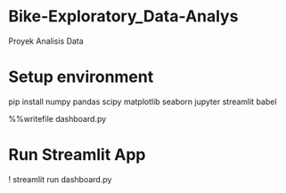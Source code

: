 # Bike-Exploratory_Data-Analys
Proyek Analisis Data

# Setup environment
pip install numpy pandas scipy matplotlib seaborn jupyter streamlit babel

%%writefile dashboard.py

# Run Streamlit App

! streamlit run dashboard.py
